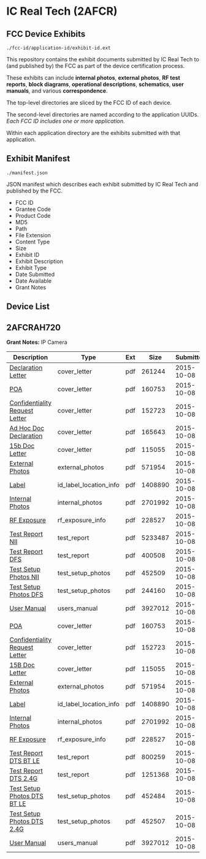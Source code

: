 # IC Real Tech (2AFCR)
## FCC Device Exhibits

```
./fcc-id/application-id/exhibit-id.ext
```

This repository contains the exhibit documents submitted by IC Real Tech to (and published by) the FCC as part of the device certification process.

These exhibits can include **internal photos**, **external photos**, **RF test reports**, **block diagrams**, **operational descriptions**, **schematics**, **user manuals**, and various **correspondence**.

The top-level directories are sliced by the FCC ID of each device.

The second-level directories are named according to the application UUIDs. *Each FCC ID includes one or more application.*

Within each application directory are the exhibits submitted with that application. 

## Exhibit Manifest

```
./manifest.json
```

JSON manifest which describes each exhibit submitted by IC Real Tech and published by the FCC.

- FCC ID
- Grantee Code
- Product Code
- MD5
- Path
- File Extension
- Content Type
- Size
- Exhibit ID
- Exhibit Description
- Exhibit Type
- Date Submitted
- Date Available
- Grant Notes

## Device List
## 2AFCRAH720
**Grant Notes:** IP Camera

| Description | Type | Ext | Size | Submitted | Available |
| ----------- | ---- | --- | ---- | --------- | --------- |
| [Declaration Letter](2AFCRAH720/dd8edcf5f5d0985e5c3d8b0c62e8de11/2775453.pdf) | cover_letter | pdf | 261244 | 2015-10-08 | 2015-10-12 |
| [POA](2AFCRAH720/dd8edcf5f5d0985e5c3d8b0c62e8de11/2775458.pdf) | cover_letter | pdf | 160753 | 2015-10-08 | 2015-10-12 |
| [Confidentiality Request Letter](2AFCRAH720/dd8edcf5f5d0985e5c3d8b0c62e8de11/2775476.pdf) | cover_letter | pdf | 152723 | 2015-10-08 | 2015-10-12 |
| [Ad Hoc Doc Declaration](2AFCRAH720/dd8edcf5f5d0985e5c3d8b0c62e8de11/2775477.pdf) | cover_letter | pdf | 165643 | 2015-10-08 | 2015-10-12 |
| [15b Doc Letter](2AFCRAH720/dd8edcf5f5d0985e5c3d8b0c62e8de11/2775478.pdf) | cover_letter | pdf | 115055 | 2015-10-08 | 2015-10-12 |
| [External Photos](2AFCRAH720/dd8edcf5f5d0985e5c3d8b0c62e8de11/2775474.pdf) | external_photos | pdf | 571954 | 2015-10-08 | 2015-10-12 |
| [Label](2AFCRAH720/dd8edcf5f5d0985e5c3d8b0c62e8de11/2775460.pdf) | id_label_location_info | pdf | 1408890 | 2015-10-08 | 2015-10-12 |
| [Internal Photos](2AFCRAH720/dd8edcf5f5d0985e5c3d8b0c62e8de11/2775461.pdf) | internal_photos | pdf | 2701992 | 2015-10-08 | 2015-10-12 |
| [RF Exposure](2AFCRAH720/dd8edcf5f5d0985e5c3d8b0c62e8de11/2775459.pdf) | rf_exposure_info | pdf | 228527 | 2015-10-08 | 2015-10-12 |
| [Test Report NII](2AFCRAH720/dd8edcf5f5d0985e5c3d8b0c62e8de11/2775457.pdf) | test_report | pdf | 5233487 | 2015-10-08 | 2015-10-12 |
| [Test Report DFS](2AFCRAH720/dd8edcf5f5d0985e5c3d8b0c62e8de11/2775475.pdf) | test_report | pdf | 400508 | 2015-10-08 | 2015-10-12 |
| [Test Setup Photos NII](2AFCRAH720/dd8edcf5f5d0985e5c3d8b0c62e8de11/2775455.pdf) | test_setup_photos | pdf | 452509 | 2015-10-08 | 2015-10-12 |
| [Test Setup Photos DFS](2AFCRAH720/dd8edcf5f5d0985e5c3d8b0c62e8de11/2775456.pdf) | test_setup_photos | pdf | 244160 | 2015-10-08 | 2015-10-12 |
| [User Manual](2AFCRAH720/dd8edcf5f5d0985e5c3d8b0c62e8de11/2775454.pdf) | users_manual | pdf | 3927012 | 2015-10-08 | 2015-10-12 |
| [POA](2AFCRAH720/b6e53cb5096ad65ecb4ec2e46cad829a/2775458.pdf) | cover_letter | pdf | 160753 | 2015-10-08 | 2015-10-12 |
| [Confidentiality Request Letter](2AFCRAH720/b6e53cb5096ad65ecb4ec2e46cad829a/2775476.pdf) | cover_letter | pdf | 152723 | 2015-10-08 | 2015-10-12 |
| [15B Doc Letter](2AFCRAH720/b6e53cb5096ad65ecb4ec2e46cad829a/2775478.pdf) | cover_letter | pdf | 115055 | 2015-10-08 | 2015-10-12 |
| [External Photos](2AFCRAH720/b6e53cb5096ad65ecb4ec2e46cad829a/2775474.pdf) | external_photos | pdf | 571954 | 2015-10-08 | 2015-10-12 |
| [Label](2AFCRAH720/b6e53cb5096ad65ecb4ec2e46cad829a/2775460.pdf) | id_label_location_info | pdf | 1408890 | 2015-10-08 | 2015-10-12 |
| [Internal Photos](2AFCRAH720/b6e53cb5096ad65ecb4ec2e46cad829a/2775461.pdf) | internal_photos | pdf | 2701992 | 2015-10-08 | 2015-10-12 |
| [RF Exposure](2AFCRAH720/b6e53cb5096ad65ecb4ec2e46cad829a/2775459.pdf) | rf_exposure_info | pdf | 228527 | 2015-10-08 | 2015-10-12 |
| [Test Report DTS BT LE](2AFCRAH720/b6e53cb5096ad65ecb4ec2e46cad829a/2775497.pdf) | test_report | pdf | 800259 | 2015-10-08 | 2015-10-12 |
| [Test Report DTS 2.4G](2AFCRAH720/b6e53cb5096ad65ecb4ec2e46cad829a/2775498.pdf) | test_report | pdf | 1251368 | 2015-10-08 | 2015-10-12 |
| [Test Setup Photos DTS BT LE](2AFCRAH720/b6e53cb5096ad65ecb4ec2e46cad829a/2775495.pdf) | test_setup_photos | pdf | 452484 | 2015-10-08 | 2015-10-12 |
| [Test Setup Photos DTS 2.4G](2AFCRAH720/b6e53cb5096ad65ecb4ec2e46cad829a/2775496.pdf) | test_setup_photos | pdf | 452507 | 2015-10-08 | 2015-10-12 |
| [User Manual](2AFCRAH720/b6e53cb5096ad65ecb4ec2e46cad829a/2775454.pdf) | users_manual | pdf | 3927012 | 2015-10-08 | 2015-10-12 |
